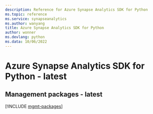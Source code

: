 ```yaml
---
description: Reference for Azure Synapse Analytics SDK for Python
ms.topic: reference
ms.service: synapseanalytics
ms.author: wanyang
title: Azure Synapse Analytics SDK for Python
author: wonner
ms.devlang: python
ms.data: 10/06/2022
---
```

# Azure Synapse Analytics SDK for Python - latest

## Management packages - latest
[!INCLUDE [mgmt-packages](synapse-analytics-mgmt-index.md)]